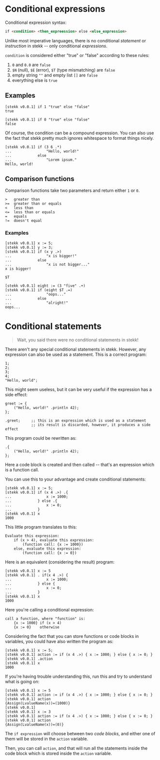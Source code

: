 # Conditional expressions

Conditional expression syntax:

```html
if <condition> <then_expreession> else <else_expression>
```

Unlike most imperative languages, there is no conditional *statement* or
*instruction* in stekk -- only conditional *expressions*.

`condition` is considered either "true" or "false" according to these rules:
1. `0` and `0.0` are `false`
2. `$N` (null), `$E` (error), `$T` (type mismatching) are `false`
3. empty string `""` and empty list `[]` are `false`
4. everything else is `true`

## Examples

```
[stekk v0.0.1] if 1 "true" else "false"
true
```

```
[stekk v0.0.1] if 0 "true" else "false"
false
```

Of course, the condition can be a compound expression. You can also use the
fact that stekk pretty much ignores whitespace to format things nicely.

```
[stekk v0.0.1] if (3 6 .*)
...                "Hello, world!" 
...            else
...                "Lorem ipsum."
Hello, world!
```

## Comparison functions

Comparison functions take two parameters and return either `1` or `0`.

```
>   greater than
>=  greater than or equals
<   less than
<=  less than or equals
=   equals
!=  doesn't equal
```

### Examples

```
[stekk v0.0.1] x := 5;
[stekk v0.0.1] y := 3;
[stekk v0.0.1] if (x y .>)
...                "x is bigger!"
...            else
...                "x is not bigger..."
x is bigger!
```


`$T` 
```
[stekk v0.0.1] eight := (3 "five" .+)
[stekk v0.0.1] if (eight $T .=)
...                "oops..."
...            else
...                "alright!"
oops...
```

# Conditional statements

> Wait, you said there were no conditional statements in stekk!

There aren't any special conditional statements in stekk. However, any 
expression can also be used as a statement. This is a correct program:

```
1;
2;
3;
4;
"Hello, world";

```

This might seem useless, but it can be very useful if the expression has a side
effect:

```
greet := {
    ("Hello, world!" .println 42);
};

.greet;     ;; this is an expression which is used as a statement
            ;; its result is discarded, however, it produces a side effect
```

This program could be rewritten as:

```
.{
    ("Hello, world!" .println 42);
};
```
Here a code block is created and then called -- that's an expression which is a
function call.

You can use this to your advantage and create conditional statements:

```
[stekk v0.0.1] x := 5;
[stekk v0.0.1] if (x 4 .>) .{
...                x := 1000;
...            } else .{
...                x := 0;
...            }
[stekk v0.0.1] x
1000
```

This little program translates to this:
```
Evaluate this expression:
    if (x > 4), evaluate this expression:
        (function call: {x := 1000})
    else, evaluate this expression:
        (function call: {x := 0})
```

Here is an equivalent (considering the result) program:

```
[stekk v0.0.1] x := 5
[stekk v0.0.1] . if(x 4 .>) {
...                x := 1000;
...            } else {
...                x := 0;
...            }
[stekk v0.0.1] x
1000
```
Here you're calling a conditional expression:

```
call a function, where "function" is:
    {x := 1000} if (x > 4)
    {x := 0}    otherwise
```

Considering the fact that you can store functions or code blocks in variables,
you could have also written the program as:
```
[stekk v0.0.1] x := 5;
[stekk v0.0.1] action := if (x 4 .>) { x := 1000; } else { x := 0; }
[stekk v0.0.1] .action
[stekk v0.0.1] x
1000
```
If you're having trouble understanding this, run this and try to understand what
is going on:

```
[stekk v0.0.1] x := 5
[stekk v0.0.1] action := if (x 4 .>) { x := 1000; } else { x := 0; }
[stekk v0.0.1] action
{Assign(LvalueName(x))=(1000)}
[stekk v0.0.1] 
[stekk v0.0.1] x := 3
[stekk v0.0.1] action := if (x 4 .>) { x := 1000; } else { x := 0; }
[stekk v0.0.1] action                                               
{Assign(LvalueName(x))=(0)}
```

The `if expression` will choose between two *code blocks*, and either one of
them will be stored in the `action` variable.

Then, you can call `action`, and that will run all the statements inside the
code block which is stored inside the `action` variable.
